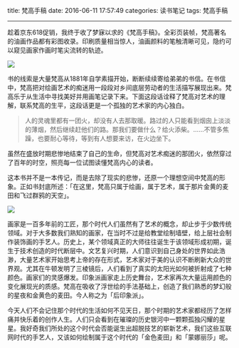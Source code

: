 title: 梵高手稿
date: 2016-06-11 17:57:49
categories: 读书笔记
tags: 梵高手稿

---

趁着京东618促销，我终于收了梦寐以求的《梵高手稿》。全彩页装帧，梵高著名的油画作品都有彩图收录。印刷质量相当惊人，油画颜料的笔触清晰可见，隐约可以窥见画家作画时笔尖流转的轨迹。

<!--more-->

![](http://ww3.sinaimg.cn/large/4a41845fjw1f4ric14bfuj20zk0qoqaa.jpg)

书的线索是大量梵高从1881年自学素描开始，断断续续寄给弟弟的书信。在书信中，梵高把对绘画艺术的痴迷用一段段对乡间底层劳动者的生活描写展现出来。梵高乐于从生活中寻找美好并用画笔记录下来。下面这段话诠释了梵高对艺术的理解，联系梵高的生平，这段话更是一个孤独的艺术家的内心独白。

> 人的灵魂里都有一团火，却没有人去那取暖。路过的人只能看到烟囱上淡淡的薄烟，然后继续赶他们的路。那我们要做什么？给火添柴。……不管多焦躁，也要耐心等待，等到有人想要来访，在火边坐下。

虽然在盛放时期悲惨地结束了自己的生命，但梵高对艺术痴迷的那团火，依然穿过了百年的时空，照亮每一位试图读懂梵高内心的读者。

这本书并不是一本传记，而是去除了现实的悲惨，还原一个理想空间中梵高的形象。正如书封底所述：「在这里，梵高只属于绘画，属于艺术，属于那片金黄的麦田和飞过群鸦的天空」。

![](http://ww4.sinaimg.cn/large/4a41845fjw1f4ricmlrrwj20qo0zkn1w.jpg)

画家是一百多年前的工匠，那个时代人们虽然有了艺术的概念，却止步于少数传统领域。对于大多数我们熟知的画家，在当时不过是给教堂绘制墙壁，给上层社会制作装饰画的手艺人。历史上，某个领域真正的大师往往诞生于该领域形成初期，诞生于技术创造的时代断层中。文艺复兴时期，人们意识到自己身处的世界如此浩渺，大量艺术家开始思考上帝的存在形式，艺术家对于美的认识不断刷新大众的世界观。尤其在牛顿发明了三棱镜后，人们看到了真实的太阳光如何被折射成了七种颜色。画家们的灵感爆发。印象派画家走上历史舞台，艺术家再次大量运用颜色的变化展现光的质感。梵高在吸收了浮世绘的手法基础上，创造了我们熟悉的梦幻般的星夜和金黄色的麦田。今人称之为「后印象派」。

今天人们不会记住那个时代的生活如何不见天日，那个时期的艺术家都经历了怎样痛并快乐着的创作人生。人们只会看到在璀璨的历史银河中一颗颗孤独闪耀的星星。我好奇我们所处的这个时代会否能诞生出超脱技艺的崭新艺术，我们这些互联网时代的手艺人，又该如何绘制属于这个时代的「金色麦田」和「蒙娜丽莎」呢。
